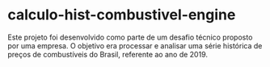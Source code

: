 # calculo-hist-combustivel-engine
Este projeto foi desenvolvido como parte de um desafio técnico proposto por uma empresa. O objetivo era processar e analisar uma série histórica de preços de combustíveis do Brasil, referente ao ano de 2019. 
